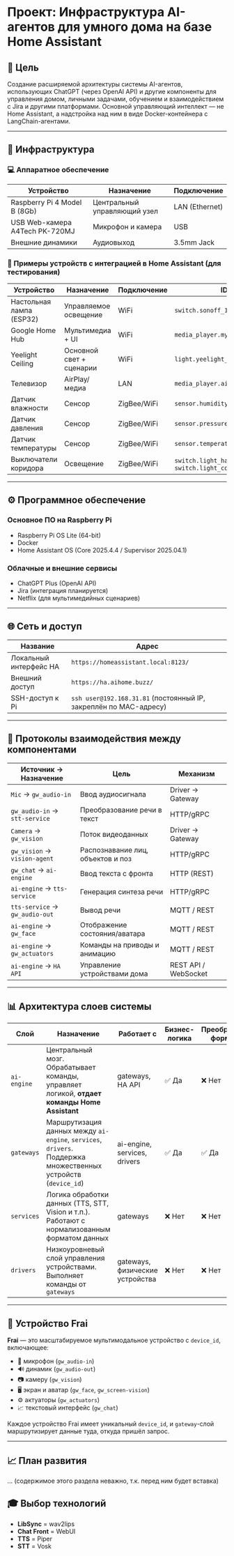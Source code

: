 # Проект: Инфраструктура AI-агентов для умного дома на базе Home Assistant

## 🎯 Цель

Создание расширяемой архитектуры системы AI-агентов, использующих ChatGPT (через OpenAI API) и другие компоненты для управления домом, личными задачами, обучением и взаимодействием с Jira и другими платформами. Основной управляющий интеллект — не Home Assistant, а надстройка над ним в виде Docker-контейнера с LangChain-агентами.

---

## 🧱 Инфраструктура

### 💻 Аппаратное обеспечение

| Устройство                         | Назначение                  | Подключение   |
|-----------------------------------|-----------------------------|---------------|
| Raspberry Pi 4 Model B (8Gb)      | Центральный управляющий узел| LAN (Ethernet)|
| USB Web-камера A4Tech PK-720MJ    | Микрофон и камера           | USB           |
| Внешние динамики                  | Аудиовыход                  | 3.5mm Jack    |

### 🔬 Примеры устройств с интеграцией в Home Assistant (для тестирования)

| Устройство                         | Назначение                  | Подключение   | ID в HA                          |
|-----------------------------------|-----------------------------|---------------|----------------------------------|
| Настольная лампа (ESP32)          | Управляемое освещение       | WiFi          | `switch.sonoff_10002ed516`       |
| Google Home Hub                   | Мультимедиа + UI            | WiFi          | `media_player.my_room_hub`      |
| Yeelight Ceiling                  | Основной свет + сценарии    | WiFi          | `light.yeelight_ceiling_nightlight` |
| Телевизор                         | AirPlay/медиа               | LAN           | `media_player.airplay_myroomtv` |
| Датчик влажности                  | Сенсор                      | ZigBee/WiFi   | `sensor.humidity_158d00022c656c`|
| Датчик давления                   | Сенсор                      | ZigBee/WiFi   | `sensor.pressure_158d00022c656c`|
| Датчик температуры                | Сенсор                      | ZigBee/WiFi   | `sensor.temperature_158d00022c656c` |
| Выключатели коридора              | Освещение                   | ZigBee/WiFi   | `switch.light_hallway`, `switch.light_coridor` |

---

## ⚙️ Программное обеспечение

### Основное ПО на Raspberry Pi

- Raspberry Pi OS Lite (64-bit)
- Docker
- Home Assistant OS (Core 2025.4.4 / Supervisor 2025.04.1)

### Облачные и внешние сервисы

- ChatGPT Plus (OpenAI API)
- Jira (интеграция планируется)
- Netflix (для мультимедийных сценариев)

---

## 🌐 Сеть и доступ

| Название                   | Адрес                                 |
|----------------------------|----------------------------------------|
| Локальный интерфейс HA     | `https://homeassistant.local:8123/`   |
| Внешний доступ             | `https://ha.aihome.buzz/`             |
| SSH-доступ к Pi            | `ssh user@192.168.31.81` (постоянный IP, закреплён по MAC-адресу) |

---

## 🔗 Протоколы взаимодействия между компонентами

| Источник → Назначение         | Цель                                | Механизм             |
|-------------------------------|--------------------------------------|----------------------|
| `Mic` → `gw_audio-in`         | Ввод аудиосигнала                    | Driver → Gateway     |
| `gw_audio-in` → `stt-service` | Преобразование речи в текст         | HTTP/gRPC            |
| `Camera` → `gw_vision`        | Поток видеоданных                   | Driver → Gateway     |
| `gw_vision` → `vision-agent`  | Распознавание лиц, объектов и поз   | HTTP/gRPC            |
| `gw_chat` → `ai-engine`       | Ввод текста с фронта                | HTTP (REST)          |
| `ai-engine` → `tts-service`   | Генерация синтеза речи              | HTTP/gRPC            |
| `tts-service` → `gw_audio-out`| Вывод речи                          | MQTT / REST          |
| `ai-engine` → `gw_face`       | Отображение состояния/аватара       | MQTT / REST          |
| `ai-engine` → `gw_actuators`  | Команды на приводы и анимацию       | MQTT / REST          |
| `ai-engine` → `HA API`        | Управление устройствами дома        | REST API / WebSocket |

---

## 📊 Архитектура слоев системы

| Слой         | Назначение                                                                 | Работает с                   | Бизнес-логика | Преобразует формат | Управляет устройствами | Примеры                              |
|--------------|----------------------------------------------------------------------------|------------------------------|----------------|---------------------|--------------------------|---------------------------------------|
| `ai-engine`  | Центральный мозг. Обрабатывает команды, управляет логикой, **отдает команды Home Assistant** | gateways, HA API             | ✅ Да         | ❌ Нет              | ✅ **Да** (через HA)     | LangChain, OpenAI, Redis, `ha-api.js` |
| `gateways`   | Маршрутизация данных между `ai-engine`, `services`, `drivers`. Поддержка множественных устройств (`device_id`) | ai-engine, services, drivers | ✅ Да         | ✅ Да               | ✅ Частично (через drivers) | `gw_audio-in`, `gw_face`, `gw_chat`   |
| `services`   | Логика обработки данных (TTS, STT, Vision и т.п.). Работают с нормализованным форматом данных | gateways                     | ❌ Нет        | ❌ Нет              | ❌ Нет                   | Piper, Whisper, wav2lip              |
| `drivers`    | Низкоуровневый слой управления устройствами. Выполняет команды от `gateways` | gateways, физические устройства | ❌ Нет     | ❌ Нет              | ✅ Да                   | ALSA, BlueZ, AirPlay, GPIO            |

---

## 🚀 Устройство Frai

**Frai** — это масштабируемое мультимодальное устройство с `device_id`, включающее:
- 🎤 микрофон (`gw_audio-in`)
- 🔊 динамик (`gw_audio-out`)
- 📷 камеру (`gw_vision`)
- 🖥 экран и аватар (`gw_face`, `gw_screen-vision`)
- ⚙️ актуаторы (`gw_actuators`)
- 📈 текстовый интерфейс (`gw_chat`)

Каждое устройство Frai имеет уникальный `device_id`, и `gateway`-слой маршрутизирует данные туда, откуда пришёл запрос.

---

## 📈 План развития
... (содержимое этого раздела неважно, т.к. перед ним будет вставка)

## 🎓 Выбор технологий
- **LibSync** = wav2lips
- **Chat Front** = WebUI
- **TTS** = Piper
- **STT** = Vosk
